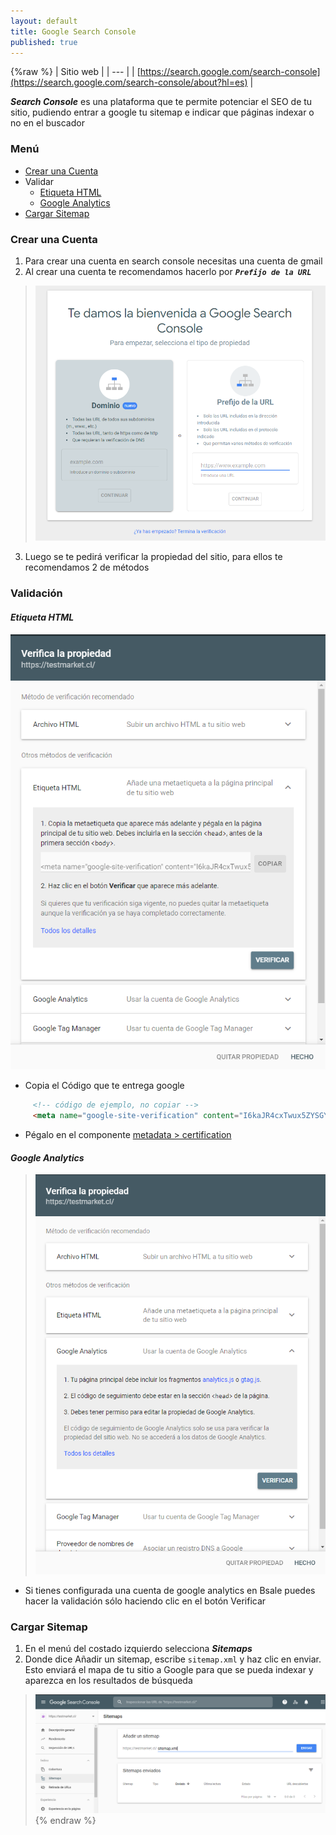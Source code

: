 ```yaml
---
layout: default
title: Google Search Console
published: true
---
```


{%raw %}
| Sitio web |
| --- | 
| [https://search.google.com/search-console](https://search.google.com/search-console/about?hl=es) | 

_**Search Console**_ es una plataforma que te permite potenciar el SEO de tu sitio, pudiendo entrar a google tu sitemap e indicar que páginas indexar o no en el buscador

### Menú
- [Crear una Cuenta](Search-Console#crear-una-cuenta)
- Validar
  - [Etiqueta HTML](Search-Console#etiqueta-html)
  - [Google Analytics](Search-Console#google-analytics)
- [Cargar Sitemap](Search-Console#cargar-sitemap)

### Crear una Cuenta

1. Para crear una cuenta en search console necesitas una cuenta de gmail
2. Al crear una cuenta te recomendamos hacerlo por **_`Prefijo de la URL`_**

  > ![](https://raw.githubusercontent.com/Bsale-IO/template-docs/master/docs/assets/img/search_console/search_console_01.png)

3. Luego se te pedirá verificar la propiedad del sitio, para ellos te recomendamos 2 de métodos

### Validación 
#### _Etiqueta HTML_

 ![](https://raw.githubusercontent.com/Bsale-IO/template-docs/master/docs/assets/img/search_console/search_console_02_etiquetaHTML.png)

- Copia el Código que te entrega google 
```html
     <!-- código de ejemplo, no copiar -->
     <meta name="google-site-verification" content="I6kaJR4cxTwux5ZYSGYFUnl8FFyvKI5Y..." />
```
- Pégalo en el componente [metadata > certification](https://github.com/Bsale-IO/template-docs/wiki/Metadata#componente-metadata--certification)

#### _Google Analytics_

> ![](https://raw.githubusercontent.com/Bsale-IO/template-docs/master/docs/assets/img/search_console/search_console_02_analytics.png)

- Si tienes configurada una cuenta de google analytics en Bsale puedes hacer la validación sólo haciendo clic en el botón Verificar

### Cargar Sitemap

1. En el menú del costado izquierdo selecciona **_Sitemaps_**
2. Donde dice Añadir un sitemap, escribe `sitemap.xml` y haz clic en enviar. Esto enviará el mapa de tu sitio a Google para que se pueda indexar y aparezca en los resultados de búsqueda 

> ![](https://raw.githubusercontent.com/Bsale-IO/template-docs/master/docs/assets/img/search_console/search_console_03.png) 
{% endraw %}